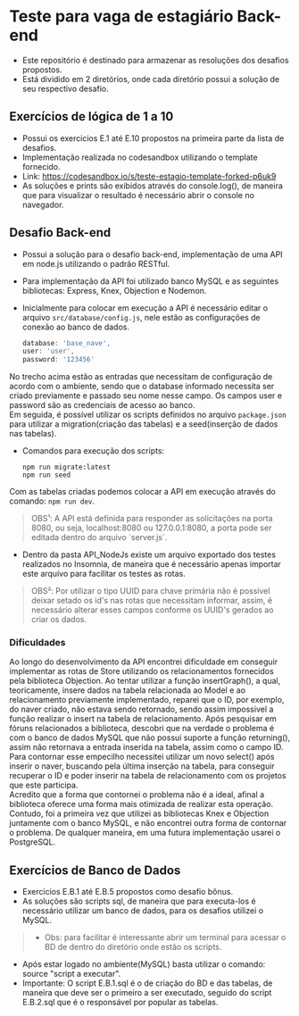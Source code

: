 <h1>Teste para vaga de estagiário Back-end</h1>

- Este repositório é destinado para armazenar as resoluções dos desafios propostos.
- Está dividido em 2 diretórios, onde cada diretório possui a solução de seu respectivo desafio.

<h2>Exercícios de lógica de 1 a 10</h2>

- Possui os exercicios E.1 até E.10 propostos na primeira parte da lista de desafios.
- Implementação realizada no codesandbox utilizando o template fornecido.
- Link: https://codesandbox.io/s/teste-estagio-template-forked-p6uk9
- As soluções e prints são exibidos através do console.log(), de maneira que para visualizar o resultado é necessário abrir o console no navegador.

<h2>Desafio Back-end</h2>

- Possui a solução para o desafio back-end, implementação de uma API em node.js utilizando o padrão RESTful.
- Para implementação da API foi utilizado banco MySQL e as seguintes bibliotecas: Express, Knex, Objection e Nodemon.
- Inicialmente para colocar em execução a API é necessário editar o arquivo ```src/database/config.js```, nele estão as configurações de conexão ao banco de dados.
  
  ```javascript
  database: 'base_nave',
  user: 'user',
  password: '123456'
  ```
No trecho acima estão as entradas que necessitam de configuração de acordo com o ambiente, sendo que o database informado necessita ser criado previamente e passado seu nome nesse campo. Os campos user e password são as credenciais de acesso ao banco.<br/>
Em seguida, é possível utilizar os scripts definidos no arquivo ```package.json``` para utilizar a migration(criação das tabelas) e a seed(inserção de dados nas tabelas).<br/>
  - Comandos para execução dos scripts:
    ```
    npm run migrate:latest
    npm run seed
    ```
Com as tabelas criadas podemos colocar a API em execução através do comando: `npm run dev`.<br/>
> OBS¹: A API está definida para responder as solicitações na porta 8080, ou seja, localhost:8080 ou 127.0.0.1:8080, a porta pode ser editada dentro do arquivo ´server.js´.<br/>
- Dentro da pasta API_NodeJs existe um arquivo exportado dos testes realizados no Insomnia, de maneira que é necessário apenas importar este arquivo para facilitar os testes as rotas.
> OBS²: Por utilizar o tipo UUID para chave primária não é possível deixar setado os id's nas rotas que necessitam informar, assim, é necessário alterar esses campos conforme os UUID's gerados ao criar os dados.<br/>

<h3>Dificuldades</h3>

Ao longo do desenvolvimento da API encontrei dificuldade em conseguir implementar as rotas de Store utilizando os relacionamentos fornecidos pela biblioteca Objection. Ao tentar utilizar a função insertGraph(), a qual, teoricamente, insere dados na tabela relacionada ao Model e ao relacionamento previamente implementado, reparei que o ID, por exemplo, do naver criado, não estava sendo retornado, sendo assim impossivel a função realizar o insert na tabela de relacionamento. Após pesquisar em fóruns relacionados a biblioteca, descobri que na verdade o problema é com o banco de dados MySQL que não possui suporte a função returning(), assim não retornava a entrada inserida na tabela, assim como o campo ID.<br/>
Para contornar esse empecilho necessitei utilizar um novo select() após inserir o naver, buscando pela última inserção na tabela, para conseguir recuperar o ID e poder inserir na tabela de relacionamento com os projetos que este participa.<br/>
Acredito que a forma que contornei o problema não é a ideal, afinal a biblioteca oferece uma forma mais otimizada de realizar esta operação. Contudo, foi a primeira vez que utilizei as bibliotecas Knex e Objection juntamente com o banco MySQL, e não encontrei outra forma de contornar o problema. De qualquer maneira, em uma futura implementação usarei o PostgreSQL.<br/>

<h2>Exercícios de Banco de Dados</h2>

- Exercicios E.B.1 até E.B.5 propostos como desafio bônus.
- As soluções são scripts sql, de maneira que para executa-los é necessário utilizar um banco de dados, para os desafios utilizei o MySQL.
> - Obs: para facilitar é interessante abrir um terminal para acessar o BD de dentro do diretório onde estão os scripts.
- Após estar logado no ambiente(MySQL) basta utilizar o comando: source "script a executar".
- Importante: O script E.B.1.sql é o de criação do BD e das tabelas, de maneira que deve ser o primeiro a ser executado, seguido do script E.B.2.sql que é o responsável por popular as tabelas.
